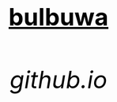 <html>
<head>
	<title>wow</title>
</head>


<body>
		<center><h1><font size="120"><font color="black"><u>bulbuwa</u></p></h1></center>
		<center><h6><font size="10"><font color="black">github.io</h6></center>
</body>
</html>
		
